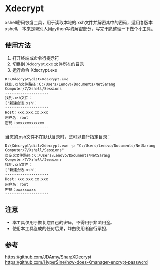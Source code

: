 # Xdecrypt
xshell密码恢复工具，用于读取本地的.xsh文件并解密其中的密码，适用各版本xshell。
本来是帮别人用python写的解密部分，写完干脆整理一下做个小工具。
## 使用方法
1. 打开终端或命令行提示符
2. 切换到 Xdecrypt.exe 文件所在的目录
3. 运行命令 Xdecrypt.exe
```
D:\Xdecrypt\dist>Xdecrypt.exe
找到.xsh文件路径：C:/Users/Lenovo/Documents/NetSarang Computer/7/Xshell/Sessions
--------------------
找到.xsh文件：
['新建会话.xsh']
--------------------
Host：xxx.xxx.xx.xxx
用户名：root
密码：xxxxxxxxxxxxx
--------------------

```
当您的.xsh文件不在默认目录时，您可以自行指定目录：
```
D:\Xdecrypt\dist>Xdecrypt.exe -p "C:/Users/Lenovo/Documents/NetSarang Computer/7/Xshell/Sessions"
自定义文件路径：C:/Users/Lenovo/Documents/NetSarang Computer/7/Xshell/Sessions
找到.xsh文件：
['新建会话.xsh']
--------------------
Host：xxx.xxx.xx.xxx
用户名：root
密码：xxxxxxxxx
--------------------

```
## 注意
- 本工具仅用于恢复您自己的密码，不得用于非法用途。
- 使用本工具造成的任何后果，均由使用者自行承担。
## 参考
https://github.com/JDArmy/SharpXDecrypt
https://github.com/HyperSine/how-does-Xmanager-encrypt-password
